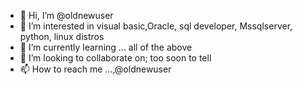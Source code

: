 - 👋 Hi, I’m @oldnewuser
- 👀 I’m interested in visual basic,Oracle, sql developer, Mssqlserver, python, linux distros
- 🌱 I’m currently learning ... all of the above
- 💞️ I’m looking to collaborate on; too soon to tell
- 📫 How to reach me ...,@oldnewuser

<!---
oldnewuser/oldnewuser is a ✨ special ✨ repository because its `README.md` (this file) appears on your GitHub profile.
You can click the Preview link to take a look at your changes.
--->
